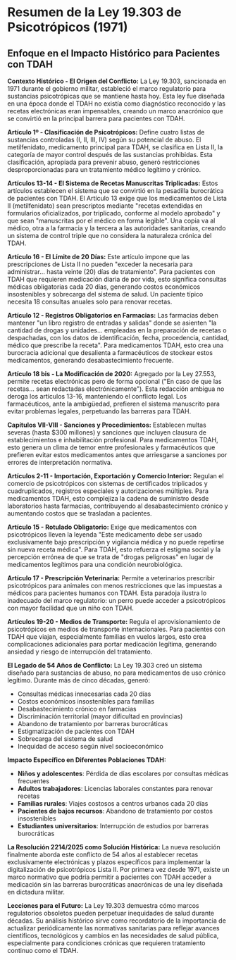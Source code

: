 # Resumen de la Ley 19.303 de Psicotrópicos (1971)
## Enfoque en el Impacto Histórico para Pacientes con TDAH

**Contexto Histórico - El Origen del Conflicto:**
La Ley 19.303, sancionada en 1971 durante el gobierno militar, estableció el marco regulatorio para sustancias psicotrópicas que se mantiene hasta hoy. Esta ley fue diseñada en una época donde el TDAH no existía como diagnóstico reconocido y las recetas electrónicas eran impensables, creando un marco anacrónico que se convirtió en la principal barrera para pacientes con TDAH.

**Artículo 1º - Clasificación de Psicotrópicos:**
Define cuatro listas de sustancias controladas (I, II, III, IV) según su potencial de abuso. El metilfenidato, medicamento principal para TDAH, se clasifica en Lista II, la categoría de mayor control después de las sustancias prohibidas. Esta clasificación, apropiada para prevenir abuso, generó restricciones desproporcionadas para un tratamiento médico legítimo y crónico.

**Artículos 13-14 - El Sistema de Recetas Manuscritas Triplicadas:**
Estos artículos establecen el sistema que se convirtió en la pesadilla burocrática de pacientes con TDAH. El Artículo 13 exige que los medicamentos de Lista II (metilfenidato) sean prescriptos mediante "recetas extendidas en formularios oficializados, por triplicado, conforme al modelo aprobado" y que sean "manuscritas por el médico en forma legible". Una copia va al médico, otra a la farmacia y la tercera a las autoridades sanitarias, creando un sistema de control triple que no considera la naturaleza crónica del TDAH.

**Artículo 16 - El Límite de 20 Días:**
Este artículo impone que las prescripciones de Lista II no pueden "exceder la necesaria para administrar... hasta veinte (20) días de tratamiento". Para pacientes con TDAH que requieren medicación diaria de por vida, esto significa consultas médicas obligatorias cada 20 días, generando costos económicos insostenibles y sobrecarga del sistema de salud. Un paciente típico necesita 18 consultas anuales solo para renovar recetas.

**Artículo 12 - Registros Obligatorios en Farmacias:**
Las farmacias deben mantener "un libro registro de entradas y salidas" donde se asienten "la cantidad de drogas y unidades... empleadas en la preparación de recetas o despachadas, con los datos de identificación, fecha, procedencia, cantidad, médico que prescribe la receta". Para medicamentos TDAH, esto crea una burocracia adicional que desalienta a farmacéuticos de stockear estos medicamentos, generando desabastecimiento frecuente.

**Artículo 18 bis - La Modificación de 2020:**
Agregado por la Ley 27.553, permite recetas electrónicas pero de forma opcional ("En caso de que las recetas... sean redactadas electrónicamente"). Esta redacción ambigua no deroga los artículos 13-16, manteniendo el conflicto legal. Los farmacéuticos, ante la ambigüedad, prefieren el sistema manuscrito para evitar problemas legales, perpetuando las barreras para TDAH.

**Capítulos VII-VIII - Sanciones y Procedimientos:**
Establecen multas severas (hasta $300 millones) y sanciones que incluyen clausura de establecimientos e inhabilitación profesional. Para medicamentos TDAH, esto genera un clima de temor entre profesionales y farmacéuticos que prefieren evitar estos medicamentos antes que arriesgarse a sanciones por errores de interpretación normativa.

**Artículos 2-11 - Importación, Exportación y Comercio Interior:**
Regulan el comercio de psicotrópicos con sistemas de certificados triplicados y cuadruplicados, registros especiales y autorizaciones múltiples. Para medicamentos TDAH, esto complejiza la cadena de suministro desde laboratorios hasta farmacias, contribuyendo al desabastecimiento crónico y aumentando costos que se trasladan a pacientes.

**Artículo 15 - Rotulado Obligatorio:**
Exige que medicamentos con psicotrópicos lleven la leyenda "Este medicamento debe ser usado exclusivamente bajo prescripción y vigilancia médica y no puede repetirse sin nueva receta médica". Para TDAH, esto refuerza el estigma social y la percepción errónea de que se trata de "drogas peligrosas" en lugar de medicamentos legítimos para una condición neurobiológica.

**Artículo 17 - Prescripción Veterinaria:**
Permite a veterinarios prescribir psicotrópicos para animales con menos restricciones que las impuestas a médicos para pacientes humanos con TDAH. Esta paradoja ilustra lo inadecuado del marco regulatorio: un perro puede acceder a psicotrópicos con mayor facilidad que un niño con TDAH.

**Artículos 19-20 - Medios de Transporte:**
Regula el aprovisionamiento de psicotrópicos en medios de transporte internacionales. Para pacientes con TDAH que viajan, especialmente familias en vuelos largos, esto crea complicaciones adicionales para portar medicación legítima, generando ansiedad y riesgo de interrupción del tratamiento.

**El Legado de 54 Años de Conflicto:**
La Ley 19.303 creó un sistema diseñado para sustancias de abuso, no para medicamentos de uso crónico legítimo. Durante más de cinco décadas, generó:
- Consultas médicas innecesarias cada 20 días
- Costos económicos insostenibles para familias
- Desabastecimiento crónico en farmacias 
- Discriminación territorial (mayor dificultad en provincias)
- Abandono de tratamiento por barreras burocráticas
- Estigmatización de pacientes con TDAH
- Sobrecarga del sistema de salud
- Inequidad de acceso según nivel socioeconómico

**Impacto Específico en Diferentes Poblaciones TDAH:**
- **Niños y adolescentes**: Pérdida de días escolares por consultas médicas frecuentes
- **Adultos trabajadores**: Licencias laborales constantes para renovar recetas
- **Familias rurales**: Viajes costosos a centros urbanos cada 20 días
- **Pacientes de bajos recursos**: Abandono de tratamiento por costos insostenibles
- **Estudiantes universitarios**: Interrupción de estudios por barreras burocráticas

**La Resolución 2214/2025 como Solución Histórica:**
La nueva resolución finalmente aborda este conflicto de 54 años al establecer recetas exclusivamente electrónicas y plazos específicos para implementar la digitalización de psicotrópicos Lista II. Por primera vez desde 1971, existe un marco normativo que podría permitir a pacientes con TDAH acceder a medicación sin las barreras burocráticas anacrónicas de una ley diseñada en dictadura militar.

**Lecciones para el Futuro:**
La Ley 19.303 demuestra cómo marcos regulatorios obsoletos pueden perpetuar inequidades de salud durante décadas. Su análisis histórico sirve como recordatorio de la importancia de actualizar periódicamente las normativas sanitarias para reflejar avances científicos, tecnológicos y cambios en las necesidades de salud pública, especialmente para condiciones crónicas que requieren tratamiento continuo como el TDAH.
